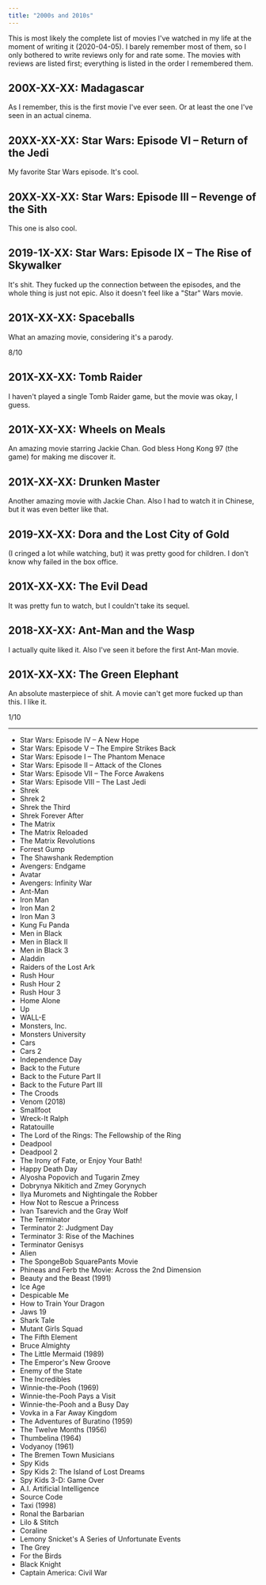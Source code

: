 ```yaml
---
title: "2000s and 2010s"
---
```


This is most likely the complete list of movies I've watched in my
life at the moment of writing it (2020-04-05). I barely remember most
of them, so I only bothered to write reviews only for and rate some.
The movies with reviews are listed first; everything is listed in the
order I remembered them.

## 200X-XX-XX: Madagascar

As I remember, this is the first movie I've ever seen. Or at least the
one I've seen in an actual cinema.

## 20XX-XX-XX: Star Wars: Episode VI – Return of the Jedi

My favorite Star Wars episode. It's cool.

## 20XX-XX-XX: Star Wars: Episode III – Revenge of the Sith

This one is also cool.

## 2019-1X-XX: Star Wars: Episode IX – The Rise of Skywalker

It's shit. They fucked up the connection between the episodes, and the
whole thing is just not epic. Also it doesn't feel like a "Star" Wars
movie.

## 201X-XX-XX: Spaceballs

What an amazing movie, considering it's a parody.

8/10

## 201X-XX-XX: Tomb Raider

I haven't played a single Tomb Raider game, but the movie was okay, I
guess.

## 201X-XX-XX: Wheels on Meals

An amazing movie starring Jackie Chan. God bless Hong Kong 97 (the
game) for making me discover it.

## 201X-XX-XX: Drunken Master

Another amazing movie with Jackie Chan. Also I had to watch it in
Chinese, but it was even better like that.

## 2019-XX-XX: Dora and the Lost City of Gold

(I cringed a lot while watching, but) it was pretty good for children.
I don't know why failed in the box office.

## 201X-XX-XX: The Evil Dead

It was pretty fun to watch, but I couldn't take its sequel.

## 2018-XX-XX: Ant-Man and the Wasp

I actually quite liked it. Also I've seen it before the first Ant-Man
movie.

## 201X-XX-XX: The Green Elephant

An absolute masterpiece of shit. A movie can't get more fucked up than
this. I like it.

1/10

---

* Star Wars: Episode IV – A New Hope
* Star Wars: Episode V – The Empire Strikes Back
* Star Wars: Episode I – The Phantom Menace
* Star Wars: Episode II – Attack of the Clones
* Star Wars: Episode VII – The Force Awakens
* Star Wars: Episode VIII – The Last Jedi
* Shrek
* Shrek 2
* Shrek the Third
* Shrek Forever After
* The Matrix
* The Matrix Reloaded
* The Matrix Revolutions
* Forrest Gump
* The Shawshank Redemption
* Avengers: Endgame
* Avatar
* Avengers: Infinity War
* Ant-Man
* Iron Man
* Iron Man 2
* Iron Man 3
* Kung Fu Panda
* Men in Black
* Men in Black II
* Men in Black 3
* Aladdin
* Raiders of the Lost Ark
* Rush Hour
* Rush Hour 2
* Rush Hour 3
* Home Alone
* Up
* WALL-E
* Monsters, Inc.
* Monsters University
* Cars
* Cars 2
* Independence Day
* Back to the Future
* Back to the Future Part II
* Back to the Future Part III
* The Croods
* Venom (2018)
* Smallfoot
* Wreck-It Ralph
* Ratatouille
* The Lord of the Rings: The Fellowship of the Ring
* Deadpool
* Deadpool 2
* The Irony of Fate, or Enjoy Your Bath!
* Happy Death Day
* Alyosha Popovich and Tugarin Zmey
* Dobrynya Nikitich and Zmey Gorynych
* Ilya Muromets and Nightingale the Robber
* How Not to Rescue a Princess
* Ivan Tsarevich and the Gray Wolf
* The Terminator
* Terminator 2: Judgment Day
* Terminator 3: Rise of the Machines
* Terminator Genisys
* Alien
* The SpongeBob SquarePants Movie
* Phineas and Ferb the Movie: Across the 2nd Dimension
* Beauty and the Beast (1991)
* Ice Age
* Despicable Me
* How to Train Your Dragon
* Jaws 19
* Shark Tale
* Mutant Girls Squad
* The Fifth Element
* Bruce Almighty
* The Little Mermaid (1989)
* The Emperor's New Groove
* Enemy of the State
* The Incredibles
* Winnie-the-Pooh (1969)
* Winnie-the-Pooh Pays a Visit
* Winnie-the-Pooh and a Busy Day
* Vovka in a Far Away Kingdom
* The Adventures of Buratino (1959)
* The Twelve Months (1956)
* Thumbelina (1964)
* Vodyanoy (1961)
* The Bremen Town Musicians
* Spy Kids
* Spy Kids 2: The Island of Lost Dreams
* Spy Kids 3-D: Game Over
* A.I. Artificial Intelligence
* Source Code
* Taxi (1998)
* Ronal the Barbarian
* Lilo & Stitch
* Coraline
* Lemony Snicket's A Series of Unfortunate Events
* The Grey
* For the Birds
* Black Knight
* Captain America: Civil War

